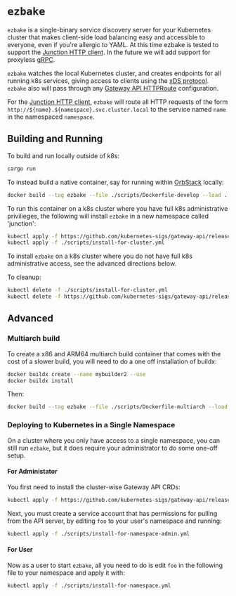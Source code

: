 # `ezbake`

`ezbake` is a single-binary service discovery server for your Kubernetes cluster
that makes client-side load balancing easy and accessible to everyone, even if
you're allergic to YAML. At this time ezbake is tested to support the [Junction
HTTP client][junction-client]. In the future we will add support for proxyless
[gRPC][grpc].

`ezbake` watches the local Kubernetes cluster, and creates endpoints for all
running k8s services, giving access to clients using the [xDS protocol][xds].
`ezbake` also will pass through any [Gateway API HTTPRoute][httproute]
configuration.

For the [Junction HTTP client][junction-client], `ezbake` will route all HTTP
requests of the form `http://${name}.${namespace}.svc.cluster.local` to the
service named `name` in the namespaced `namespace`. 

[xds]: https://www.envoyproxy.io/docs/envoy/latest/api-docs/xds_protocol
[junction-client]: https://github.com/junction-labs/junction-client
[grpc]: https://grpc.io/
[httproute]: https://gateway-api.sigs.k8s.io/api-types/httproute/

## Building and Running

To build and run locally outside of k8s:
```bash
cargo run
```

To instead build a native container, say for running within [OrbStack][orb]
locally:
```bash
docker build --tag ezbake --file ./scripts/Dockerfile-develop --load .
```

To run this container on a k8s cluster where you have full k8s administrative
privilieges, the following will install `ezbake` in a new namespace called
'junction':

```bash
kubectl apply -f https://github.com/kubernetes-sigs/gateway-api/releases/download/v1.1.0/standard-install.yaml
kubectl apply -f ./scripts/install-for-cluster.yml 
```

To install `ezbake` on a k8s cluster where you do not have full k8s
administrative access, see the advanced directions below.

To cleanup:
```bash
kubectl delete -f ./scripts/install-for-cluster.yml 
kubectl delete -f https://github.com/kubernetes-sigs/gateway-api/releases/download/v1.1.0/standard-install.yaml
```

[orb]: https://orbstack.dev/

## Advanced

### Multiarch build

To create a x86 and ARM64 multiarch build container that comes with the cost of
a slower build, you will need to do a one off installation of buildx:
```bash
docker buildx create --name mybuilder2 --use
docker buildx install
```

Then:
```bash
docker build --tag ezbake --file ./scripts/Dockerfile-multiarch --load .
```

### Deploying to Kubernetes in a Single Namespace

On a cluster where you only have access to a single namespace, you can still run
`ezbake`, but it does require your administrator to do some one-off setup. 

#### For Administator

You first need to install the cluster-wise Gateway API CRDs:

```bash
kubectl apply -f https://github.com/kubernetes-sigs/gateway-api/releases/download/v1.1.0/standard-install.yaml
```

Next, you must create a service account that has permissions for pulling from
the API server, by editing `foo` to your user's namespace and running:
```bash
kubectl apply -f ./scripts/install-for-namespace-admin.yml 
```

#### For User

Now as a user to start `ezbake`, all you need to do is edit `foo` in the
following file to your namespace and apply it with:
```bash
kubectl apply -f ./scripts/install-for-namespace.yml 
```